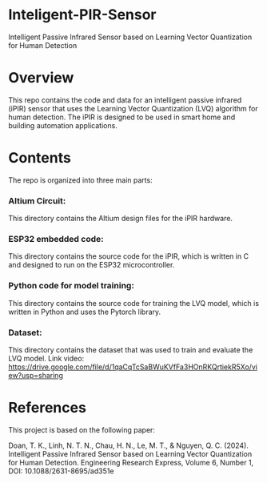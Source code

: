 # Inteligent-PIR-Sensor
Intelligent Passive Infrared Sensor based on Learning Vector Quantization for Human Detection

# Overview
This repo contains the code and data for an intelligent passive infrared (iPIR) sensor that uses the Learning Vector Quantization (LVQ) algorithm for human detection. The iPIR is designed to be used in smart home and building automation applications.

# Contents
The repo is organized into three main parts:
### Altium Circuit: 
This directory contains the Altium design files for the iPIR hardware.
### ESP32 embedded code: 
This directory contains the source code for the iPIR, which is written in C and designed to run on the ESP32 microcontroller.
### Python code for model training: 
This directory contains the source code for training the LVQ model, which is written in Python and uses the Pytorch library.
### Dataset: 
This directory contains the dataset that was used to train and evaluate the LVQ model.
Link video: https://drive.google.com/file/d/1qaCqTcSaBWuKVfFa3HOnRKQrtiekR5Xo/view?usp=sharing

# References
This project is based on the following paper:

Doan, T. K., Linh, N. T. N., Chau, H. N., Le, M. T., & Nguyen, Q. C. (2024). Intelligent Passive Infrared Sensor based on Learning Vector Quantization for Human Detection. Engineering Research Express, Volume 6, Number 1, DOI: 10.1088/2631-8695/ad351e
